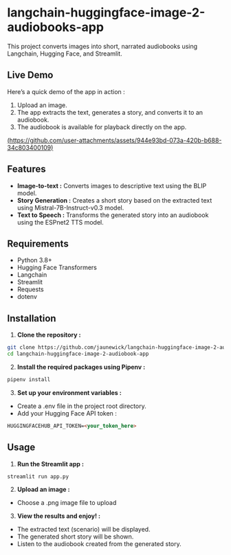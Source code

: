 # langchain-huggingface-image-2-audiobooks-app

This project converts images into short, narrated audiobooks using Langchain, Hugging Face, and Streamlit.

## Live Demo
Here’s a quick demo of the app in action :

1. Upload an image.
2. The app extracts the text, generates a story, and converts it to an audiobook.
3. The audiobook is available for playback directly on the app.

[(https://github.com/user-attachments/assets/944e93bd-073a-420b-b688-34c803400109)](https://github.com/user-attachments/assets/944e93bd-073a-420b-b688-34c803400109)

## Features
- **Image-to-text :** Converts images to descriptive text using the BLIP model.
- **Story Generation :** Creates a short story based on the extracted text using Mistral-7B-Instruct-v0.3 model.
- **Text to Speech :** Transforms the generated story into an audiobook using the ESPnet2 TTS model.

## Requirements
- Python 3.8+
- Hugging Face Transformers
- Langchain
- Streamlit
- Requests
- dotenv

## Installation
1. **Clone the repository :**
```bash
git clone https://github.com/jaunewick/langchain-huggingface-image-2-audiobook-app.git
cd langchain-huggingface-image-2-audiobook-app
```

2. **Install the required packages using Pipenv :**
```bash
pipenv install
```

3. **Set up your environment variables :**
- Create a .env file in the project root directory.
- Add your Hugging Face API token :
```md
HUGGINGFACEHUB_API_TOKEN=<your_token_here>
```

## Usage
1. **Run the Streamlit app :**
```bash
streamlit run app.py
```

2. **Upload an image :**

- Choose a .png image file to upload

3. **View the results and enjoy! :**
- The extracted text (scenario) will be displayed.
- The generated short story will be shown.
- Listen to the audiobook created from the generated story.
